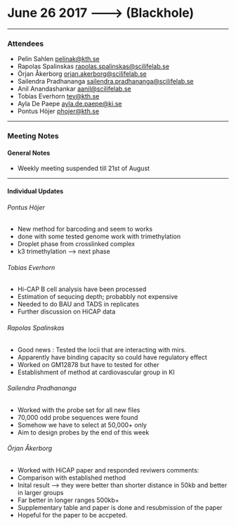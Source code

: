 # June 26 2017 ---> (Blackhole)

___


### Attendees
* Pelin Sahlen pelinak@kth.se
* Rapolas Spalinskas rapolas.spalinskas@scilifelab.se
* Örjan Åkerborg orjan.akerborg@scilifelab.se
* Sailendra Pradhananga sailendra.pradhananga@scilifelab.se
* Anil Anandashankar aanil@scilifelab.se
* Tobias Everhorn tev@kth.se
* Ayla De Paepe ayla.de.paepe@ki.se
* Pontus Höjer phojer@kth.se

___

### Meeting Notes

#### General Notes
 * Weekly meeting suspended till 21st of August 
 
___
#### Individual Updates


###### Pontus Höjer

* New method for barcoding and seem to works
* done with some tested genome work with trimethylation
* Droplet phase from crosslinked complex 
* k3 trimethylation --> next phase 

######  Tobias Everhorn

* Hi-CAP B cell analysis have been processed 
* Estimation of sequcing depth; probabbly not expensive
* Needed to do BAU and TADS in replicates 
* Further discussion on HiCAP data

######  Rapolas Spalinskas 

* Good news : Tested the locii that are interacting with mirs. 
* Apparently have binding capacity so could have regulatory effect
* Worked on GM12878 but have to tested for other 
* Establishment of method at cardiovascular group in KI



###### Sailendra Pradhananga

* Worked with the probe set for all new files
* 70,000 odd probe sequences were found 
* Somehow we have to select at 50,000+ only
* Aim to design probes by the end of this week  


######  Örjan Åkerborg

* Worked with HiCAP paper and responded reviwers comments: 
* Comparison with established method
* Inital result --> they were better than shorter distance in 50kb and better in larger groups
* Far better in longer ranges 500kb+ 
* Supplementary table and paper is done and resubmission of the paper
* Hopeful for the paper to be accpeted.




